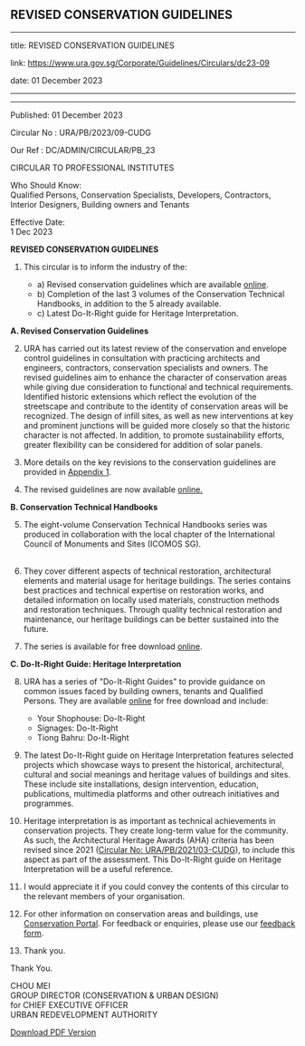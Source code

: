 ## REVISED CONSERVATION GUIDELINES
---
title: REVISED CONSERVATION GUIDELINES

link: https://www.ura.gov.sg/Corporate/Guidelines/Circulars/dc23-09

date: 01 December 2023

---

-------------------------------

Published: 01 December 2023

Circular No : URA/PB/2023/09-CUDG

Our Ref : DC/ADMIN/CIRCULAR/PB\_23

  

CIRCULAR TO PROFESSIONAL INSTITUTES

  

Who Should Know:  
Qualified Persons, Conservation Specialists, Developers, Contractors, Interior Designers, Building owners and Tenants

  

Effective Date:  
1 Dec 2023

  

**REVISED CONSERVATION GUIDELINES**  
  
1. This circular is to inform the industry of the:

   - a) Revised conservation guidelines which are available [online](https://www.ura.gov.sg/Corporate/Guidelines/Conservation/Conservation-Guidelines).   
   - b) Completion of the last 3 volumes of the Conservation Technical Handbooks, in addition to the 5 already available.   
   - c) Latest Do-It-Right guide for Heritage Interpretation.   
  
**A. Revised Conservation Guidelines**

2. URA has carried out its latest review of the conservation and envelope control guidelines in consultation with practicing architects and engineers, contractors, conservation specialists and owners. The revised guidelines aim to enhance the character of conservation areas while giving due consideration to functional and technical requirements. Identified historic extensions which reflect the evolution of the streetscape and contribute to the identity of conservation areas will be recognized. The design of infill sites, as well as new interventions at key and prominent junctions will be guided more closely so that the historic character is not affected. In addition, to promote sustainability efforts, greater flexibility can be considered for addition of solar panels.

3. More details on the key revisions to the conservation guidelines are provided in [Appendix 1](https://www.ura.gov.sg/-/media/Corporate/Guidelines/Conservation/Circulars/dc23-09-Appendix-1.pdf).   
  
4. The revised guidelines are now available [online.](https://www.ura.gov.sg/Corporate/Guidelines/Conservation/Conservation-Guidelines)

**B. Conservation Technical Handbooks**
  
5. The eight-volume Conservation Technical Handbooks series was produced in collaboration with the local chapter of the International Council of Monuments and Sites (ICOMOS SG).     
    
6. They cover different aspects of technical restoration, architectural elements and material usage for heritage buildings. The series contains best practices and technical expertise on restoration works, and detailed information on locally used materials, construction methods and restoration techniques. Through quality technical restoration and maintenance, our heritage buildings can be better sustained into the future.

7. The series is available for free download [online](https://www.ura.gov.sg/Corporate/Guidelines/Conservation/Best-Practices). 

**C. Do-It-Right Guide: Heritage Interpretation**
  
8. URA has a series of "Do-It-Right Guides" to provide guidance on common issues faced by building owners, tenants and Qualified Persons. They are available [online](https://www.ura.gov.sg/Corporate/Guidelines/Conservation/Best-Practices) for free download and include:  
    - Your Shophouse: Do-It-Right  
    - Signages: Do-It-Right  
    - Tiong Bahru: Do-It-Right

9. The latest Do-It-Right guide on Heritage Interpretation features selected projects which showcase ways to present the historical, architectural, cultural and social meanings and heritage values of buildings and sites. These include site installations, design intervention, education, publications, multimedia platforms and other outreach initiatives and programmes.

10. Heritage interpretation is as important as technical achievements in conservation projects. They create long-term value for the community. As such, the Architectural Heritage Awards (AHA) criteria has been revised since 2021 ([Circular No: URA/PB/2021/03-CUDG](https://www.ura.gov.sg/Corporate/Guidelines/Circulars/dc21-03)), to include this aspect as part of the assessment. This Do-It-Right guide on Heritage Interpretation will be a useful reference.

11. I would appreciate it if you could convey the contents of this circular to the relevant members of your organisation. 

12. For other information on conservation areas and buildings, use [Conservation Portal](https://www.ura.gov.sg/conservation-portal/intro). For feedback or enquiries, please use our [feedback form](https://www.ura.gov.sg/feedbackWeb/contactus_feedback.jsp).

13. Thank you.

Thank You.  
  
CHOU MEI  
GROUP DIRECTOR (CONSERVATION & URBAN DESIGN)  
for CHIEF EXECUTIVE OFFICER  
URBAN REDEVELOPMENT AUTHORITY  

[Download PDF Version](https://www.ura.gov.sg/services/download_file.aspx?f={407599E5-89E7-4437-A3FD-D6B7F9933B4C})